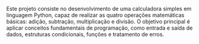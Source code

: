 Este projeto consiste no desenvolvimento de uma calculadora simples em linguagem Python, capaz de realizar as quatro operações matemáticas básicas: adição, subtração, multiplicação e divisão. O objetivo principal é aplicar conceitos fundamentais de programação, como entrada e saída de dados, estruturas condicionais, funções e tratamento de erros. 
